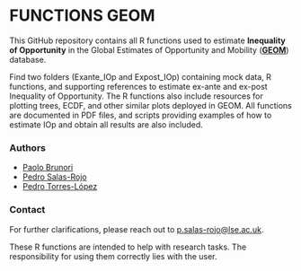 # FUNCTIONS GEOM

This GitHub repository contains all R functions used to estimate **Inequality of Opportunity** in the Global Estimates of Opportunity and Mobility (**[GEOM](https://geom.ecineq.org/)**) database. 

Find two folders (Exante_IOp and Expost_IOp) containing mock data, R functions, and supporting references to estimate ex-ante and ex-post Inequality of Opportunity. The R functions also include resources for plotting trees, ECDF, and other similar plots deployed in GEOM. All functions are documented in PDF files, and scripts providing examples of how to estimate IOp and obtain all results are also included.

### Authors
- [Paolo Brunori](http://www.unicaldine.it/)
- [Pedro Salas-Rojo](https://sites.google.com/view/pedrosalasrojo/home)
- [Pedro Torres-López](https://www.lse.ac.uk/social-policy/people/research-students/pedro-torres-lopez)

### Contact
For further clarifications, please reach out to [p.salas-rojo@lse.ac.uk](mailto:p.salas-rojo@lse.ac.uk).

These R functions are intended to help with research tasks. The responsibility for using them correctly lies with the user. 